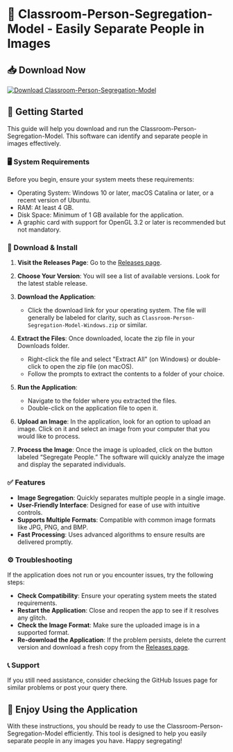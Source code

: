 # 📸 Classroom-Person-Segregation-Model - Easily Separate People in Images

## 📥 Download Now
[![Download Classroom-Person-Segregation-Model](https://img.shields.io/badge/Download-Now-blue.svg)](https://github.com/abhay4802/Classroom-Person-Segregation-Model/releases)

## 🚀 Getting Started
This guide will help you download and run the Classroom-Person-Segregation-Model. This software can identify and separate people in images effectively.

### 🖥️ System Requirements
Before you begin, ensure your system meets these requirements:
- Operating System: Windows 10 or later, macOS Catalina or later, or a recent version of Ubuntu.
- RAM: At least 4 GB.
- Disk Space: Minimum of 1 GB available for the application.
- A graphic card with support for OpenGL 3.2 or later is recommended but not mandatory.

### 📂 Download & Install
1. **Visit the Releases Page**: Go to the [Releases page](https://github.com/abhay4802/Classroom-Person-Segregation-Model/releases).
   
2. **Choose Your Version**: You will see a list of available versions. Look for the latest stable release. 

3. **Download the Application**:
   - Click the download link for your operating system. The file will generally be labeled for clarity, such as `Classroom-Person-Segregation-Model-Windows.zip` or similar.

4. **Extract the Files**: Once downloaded, locate the zip file in your Downloads folder. 
   - Right-click the file and select "Extract All" (on Windows) or double-click to open the zip file (on macOS). 
   - Follow the prompts to extract the contents to a folder of your choice.

5. **Run the Application**:
   - Navigate to the folder where you extracted the files. 
   - Double-click on the application file to open it. 

6. **Upload an Image**: In the application, look for an option to upload an image. Click on it and select an image from your computer that you would like to process.

7. **Process the Image**: Once the image is uploaded, click on the button labeled “Segregate People.” The software will quickly analyze the image and display the separated individuals.

### ✅ Features
- **Image Segregation**: Quickly separates multiple people in a single image.
- **User-Friendly Interface**: Designed for ease of use with intuitive controls.
- **Supports Multiple Formats**: Compatible with common image formats like JPG, PNG, and BMP.
- **Fast Processing**: Uses advanced algorithms to ensure results are delivered promptly.

### ⚙️ Troubleshooting
If the application does not run or you encounter issues, try the following steps:

- **Check Compatibility**: Ensure your operating system meets the stated requirements.
- **Restart the Application**: Close and reopen the app to see if it resolves any glitch.
- **Check the Image Format**: Make sure the uploaded image is in a supported format.
- **Re-download the Application**: If the problem persists, delete the current version and download a fresh copy from the [Releases page](https://github.com/abhay4802/Classroom-Person-Segregation-Model/releases).

### 📞 Support
If you still need assistance, consider checking the GitHub Issues page for similar problems or post your query there.

## 🎉 Enjoy Using the Application
With these instructions, you should be ready to use the Classroom-Person-Segregation-Model efficiently. This tool is designed to help you easily separate people in any images you have. Happy segregating!